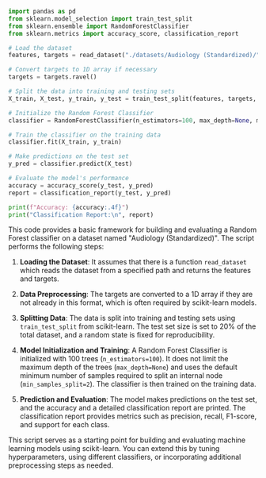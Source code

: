 ```python
import pandas as pd
from sklearn.model_selection import train_test_split
from sklearn.ensemble import RandomForestClassifier
from sklearn.metrics import accuracy_score, classification_report

# Load the dataset
features, targets = read_dataset("./datasets/Audiology (Standardized)/")

# Convert targets to 1D array if necessary
targets = targets.ravel()

# Split the data into training and testing sets
X_train, X_test, y_train, y_test = train_test_split(features, targets, test_size=0.2, random_state=42)

# Initialize the Random Forest Classifier
classifier = RandomForestClassifier(n_estimators=100, max_depth=None, min_samples_split=2, random_state=42)

# Train the classifier on the training data
classifier.fit(X_train, y_train)

# Make predictions on the test set
y_pred = classifier.predict(X_test)

# Evaluate the model's performance
accuracy = accuracy_score(y_test, y_pred)
report = classification_report(y_test, y_pred)

print(f"Accuracy: {accuracy:.4f}")
print("Classification Report:\n", report)
```

This code provides a basic framework for building and evaluating a Random Forest classifier on a dataset named "Audiology (Standardized)". The script performs the following steps:

1. **Loading the Dataset**: It assumes that there is a function `read_dataset` which reads the dataset from a specified path and returns the features and targets.

2. **Data Preprocessing**: The targets are converted to a 1D array if they are not already in this format, which is often required by scikit-learn models.

3. **Splitting Data**: The data is split into training and testing sets using `train_test_split` from scikit-learn. The test set size is set to 20% of the total dataset, and a random state is fixed for reproducibility.

4. **Model Initialization and Training**: A Random Forest Classifier is initialized with 100 trees (`n_estimators=100`). It does not limit the maximum depth of the trees (`max_depth=None`) and uses the default minimum number of samples required to split an internal node (`min_samples_split=2`). The classifier is then trained on the training data.

5. **Prediction and Evaluation**: The model makes predictions on the test set, and the accuracy and a detailed classification report are printed. The classification report provides metrics such as precision, recall, F1-score, and support for each class.

This script serves as a starting point for building and evaluating machine learning models using scikit-learn. You can extend this by tuning hyperparameters, using different classifiers, or incorporating additional preprocessing steps as needed.